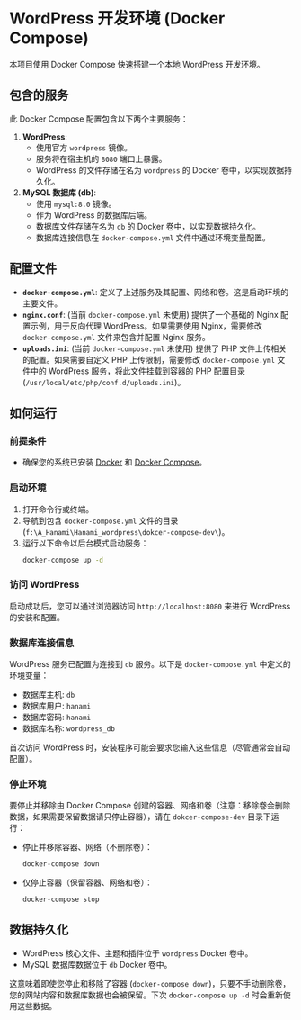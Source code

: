 # WordPress 开发环境 (Docker Compose)

本项目使用 Docker Compose 快速搭建一个本地 WordPress 开发环境。

## 包含的服务

此 Docker Compose 配置包含以下两个主要服务：

1.  **WordPress**:
    *   使用官方 `wordpress` 镜像。
    *   服务将在宿主机的 `8080` 端口上暴露。
    *   WordPress 的文件存储在名为 `wordpress` 的 Docker 卷中，以实现数据持久化。
2.  **MySQL 数据库 (db)**:
    *   使用 `mysql:8.0` 镜像。
    *   作为 WordPress 的数据库后端。
    *   数据库文件存储在名为 `db` 的 Docker 卷中，以实现数据持久化。
    *   数据库连接信息在 `docker-compose.yml` 文件中通过环境变量配置。

## 配置文件

*   **`docker-compose.yml`**: 定义了上述服务及其配置、网络和卷。这是启动环境的主要文件。
*   **`nginx.conf`**: (当前 `docker-compose.yml` 未使用) 提供了一个基础的 Nginx 配置示例，用于反向代理 WordPress。如果需要使用 Nginx，需要修改 `docker-compose.yml` 文件来包含并配置 Nginx 服务。
*   **`uploads.ini`**: (当前 `docker-compose.yml` 未使用) 提供了 PHP 文件上传相关的配置。如果需要自定义 PHP 上传限制，需要修改 `docker-compose.yml` 文件中的 WordPress 服务，将此文件挂载到容器的 PHP 配置目录 (`/usr/local/etc/php/conf.d/uploads.ini`)。

## 如何运行

### 前提条件

*   确保您的系统已安装 [Docker](https://www.docker.com/get-started) 和 [Docker Compose](https://docs.docker.com/compose/install/)。

### 启动环境

1.  打开命令行或终端。
2.  导航到包含 `docker-compose.yml` 文件的目录 (`f:\A_Hanami\Hanami_wordpress\dokcer-compose-dev\`)。
3.  运行以下命令以后台模式启动服务：
    ```bash
    docker-compose up -d
    ```

### 访问 WordPress

启动成功后，您可以通过浏览器访问 `http://localhost:8080` 来进行 WordPress 的安装和配置。

### 数据库连接信息

WordPress 服务已配置为连接到 `db` 服务。以下是 `docker-compose.yml` 中定义的环境变量：

*   数据库主机: `db`
*   数据库用户: `hanami`
*   数据库密码: `hanami`
*   数据库名称: `wordpress_db`

首次访问 WordPress 时，安装程序可能会要求您输入这些信息（尽管通常会自动配置）。

### 停止环境

要停止并移除由 Docker Compose 创建的容器、网络和卷（注意：移除卷会删除数据，如果需要保留数据请只停止容器），请在 `dokcer-compose-dev` 目录下运行：

*   停止并移除容器、网络（不删除卷）：
    ```bash
    docker-compose down
    ```
*   仅停止容器（保留容器、网络和卷）：
    ```bash
    docker-compose stop
    ```

## 数据持久化

*   WordPress 核心文件、主题和插件位于 `wordpress` Docker 卷中。
*   MySQL 数据库数据位于 `db` Docker 卷中。

这意味着即使您停止和移除了容器 (`docker-compose down`)，只要不手动删除卷，您的网站内容和数据库数据也会被保留。下次 `docker-compose up -d` 时会重新使用这些数据。